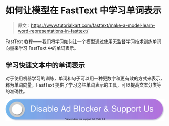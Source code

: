 # 如何让模型在 FastText 中学习单词表示

> 原文：<https://www.tutorialkart.com/fasttext/make-a-model-learn-word-representations-in-fasttext/>

FastText 教程——我们将学习如何让一个模型通过使用无监督学习技术训练单词向量来学习 FastText 中的单词表示。

## 学习快速文本中的单词表示

对于使用机器学习的训练，单词和句子可以用一种更数字和更有效的方式来表示，称为单词向量。FastText 提供了学习这些单词表示的工具，可以提高文本分类等的准确性。

[![](img/925da31b32d6bc3827932f6c8afb11bb.png)](https://www.tutorialkart.com/)